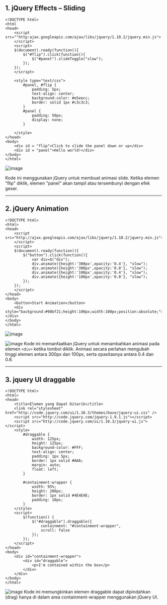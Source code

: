 <h2>1. jQuery Effects – Sliding</h2>

    <!DOCTYPE html>
    <html 
    <head>
        <script src=""http:ajax.googleapis.com/ajax/libs/jquery/1.10.2/jquery.min.js">
        </script>
        <script>
        $(document).ready(function(){
            $("#flip").click(function(){
                $("#panel").slideToggle("slow");
            });
        });
        </script>
    
        <style type="text/css">
            #panel, #flip {
                padding: 5px;
                text-align: center;
                background-color: #e5eecc;
                border: solid 1px #c3c3c3;
            }
            #panel {
                padding: 50px;
                display: none;
            }
    
        </style>
    </head>
    <body>
        <div id = "flip">Click to slide the panel down or up</div>
        <div id = "panel">Hello world!</div>
    </body>
    </html>

![image](https://github.com/user-attachments/assets/80086878-2c49-424d-aa3b-322b5d48c977)

Kode ini menggunakan jQuery untuk membuat animasi slide. Ketika elemen "flip" diklik, elemen "panel" akan tampil atau tersembunyi dengan efek geser.
<br> <hr>

<h2>2. jQuery Animation </h2>

    <!DOCTYPE html>
    <html>
    <head>
        <script src="http://ajax.googleapis.com/ajax/libs/jquery/1.10.2/jquery.min.js">
        </script>
        <script>
        $(document).ready(function(){
            $("button").click(function(){
                var div=$("div");
                div.animate({height:'300px',opacity:'0.4'}, "slow");
                div.animate({height:'300px',opacity:'0.8'}, "slow");
                div.animate({height:'100px',opacity:'0.4'}, "slow");
                div.animate({height:'100px',opacity:'0.8'}, "slow");
            });
        });
        </script>
    </head>
    <body>
        <button>Start Animation</button>
        <div style="background:#98bf21;height:100px;width:100px;position:absolute;"></div>
    </body>
    </html>

![image](https://github.com/user-attachments/assets/9b48ca5e-ecce-4da7-b628-ae2c98563bd5)

![image](https://github.com/user-attachments/assets/ad266feb-a373-4113-80c6-32b404dd6f4c)
Kode ini memanfaatkan jQuery untuk menambahkan animasi pada elemen `<div>` ketika tombol diklik. Animasi secara perlahan mengubah tinggi elemen antara 300px dan 100px, serta opasitasnya antara 0.4 dan 0.8.
<br> <hr>

<h2>3. jquery UI draggable </h2>

    <!DOCTYPE html>
    <html>
    <head>
        <title>Elemen yang Dapat Ditarik</title>
        <link rel="stylesheet" href="http://code.jquery.com/ui/1.10.3/themes/base/jquery-ui.css" />
        <script src="http://code.jquery.com/jquery-1.9.1.js"></script>
        <script src="http://code.jquery.com/ui/1.10.3/jquery-ui.js"></script>
        <style>
            #draggable {
                width: 125px;
                height: 125px;
                background-color: #FFF;
                text-align: center;
                padding: 1px 5px;
                border: 1px solid #AAA;
                margin: auto;
                float: left;
            }
    
            #containment-wrapper {
                width: 95%;
                height: 200px;
                border: 1px solid #4E4E4E;
                padding: 10px;
            }
        </style>
        <script>
            $(function() {
                $("#draggable").draggable({
                    containment: "#containment-wrapper",
                    scroll: false
                });
            });
        </script>
    </head>
    <body>
        <div id="containment-wrapper">
            <div id="draggable">
                <p>I'm contained within the box</p>
            </div>
        </div>
    </body>
    </html>

![image](https://github.com/user-attachments/assets/0fb063cc-47a4-40c5-abc4-d03c360e03d7)
Kode ini memungkinkan elemen draggable dapat dipindahkan (drag) hanya di dalam area containment-wrapper menggunakan jQuery UI.


    
